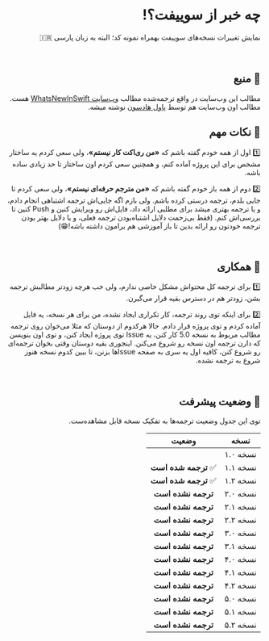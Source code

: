 <div dir='rtl'>

# چه خبر از سوییفت؟!

نمایش تغییرات نسخه‌های سوییفت بهمراه نمونه کد؛ البته به زبان پارسی 🇮🇷

<br>

## 📖 منبع

مطالب این وب‌سایت در واقع ترجمه‌شده مطالب [وب‌سایت WhatsNewInSwift](https://www.whatsnewinswift.com/) هست. مطالب اون وب‌سایت هم توسط [پاول هادسون](https://twitter.com/twostraws) نوشته میشه.

## 🤪 نکات مهم

1️⃣ اول از همه خودم گفته باشم که **«من ری‌اکت کار نیستم»**، ولی سعی کردم یه ساختار مشخص برای این پروژه آماده کنم، و همچنین سعی کردم اون ساختار تا حد زیادی ساده باشه.

2️⃣ دوم از همه باز خودم گفته باشم که **«من مترجم حرفه‌ای نیستم»**، ولی سعی کردم تا جایی بلدم، ترجمه درستی کرده باشم. ولی بازم اگه جایی‌اش ترجمه اشتباهی انجام دادم، و یا ترجمه بهتری میشد برای مطلبی ارائه داد، فایل‌اش رو ویرایش کنین و Push کنین تا بررسی‌اش کنم. (فقط بی‌زحمت دلایل اشتباه‌بودن ترجمه فعلی، و یا دلایل بهتر بودن ترجمه خودتون رو ارائه بدین تا باز آموزشی هم برامون داشته باشه!😁)

<br>

## 🤝 همکاری

1️⃣ برای ترجمه کل محتواش مشکل خاصی ندارم، ولی خب هرچه زودتر مطالبش ترجمه بشن، زودتر هم در دسترس بقیه قرار می‌گیرن. 

2️⃣ برای اینکه توی روند ترجمه، کار تکراری ایجاد نشده، من برای هر نسخه، یه فایل آماده کردم و توی پروژه قرار دادم. حالا هرکدوم از دوستان که مثلا می‌خوان روی ترجمه مطالب مربوط به نسخه 5.0 کار کنن، یه Issue توی پروژه ایجاد کنن، و توی اون بنویسن که دارن ترجمه اون نسخه رو شروع می‌کنن. اینجوری بقیه دوستان وقتی بخوان ترجمه‌ای رو شروع کنن، کافیه اول یه سری به صفحه Issueها بزنن، تا ببین کدوم نسخه هنوز شروع به ترجمه نشده.

<br>

## 📏 وضعیت پیشرفت

توی این جدول وضعیت ترجمه‌ها به تفکیک نسخه قابل مشاهده‌ست.

| نسخه        | وضعیت           |
|:-------------:|:-------------:|
| نسخه ۱.۰ ||
| نسخه ۱.۱ | ✅ **ترجمه شده است**|
| نسخه ۱.۲ | ✅ **ترجمه شده است**|
| نسخه ۲.۰ | **ترجمه نشده است**|
| نسخه ۲.۱ | **ترجمه نشده است**|
| نسخه ۲.۲ | **ترجمه نشده است**|
| نسخه ۳.۰ | **ترجمه نشده است**|
| نسخه ۳.۱ | **ترجمه نشده است**|
| نسخه ۴.۰ | **ترجمه نشده است**|
| نسخه ۴.۱ | **ترجمه نشده است**|
| نسخه ۴.۲ | **ترجمه نشده است**|
| نسخه ۵.۰ | **ترجمه نشده است**|
| نسخه ۵.۱ | **ترجمه نشده است**|
| نسخه ۵.۲ | **ترجمه نشده است**|

</div>